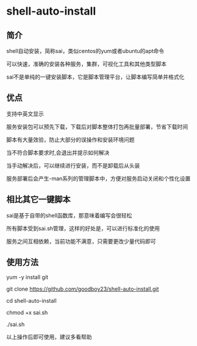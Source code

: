 # shell-auto-install

## 简介
shell自动安装，简称sai，类似centos的yum或者ubuntu的apt命令

可以快速，准确的安装各种服务，集群，可视化工具和其他类型脚本

sai不是单纯的一键安装脚本，它是脚本管理平台，让脚本编写简单并格式化

## 优点
支持中英文显示

服务安装包可以预先下载，下载后对脚本整体打包再批量部署，节省下载时间

脚本有大量效验，防止大部分的误操作和安装环境问题

当不符合脚本要求时,会退出并提示如何解决

当手动解决后，可以继续进行安装，而不是卸载后从头装

服务部署后会产生-man系列的管理脚本中，方便对服务启动关闭和个性化设置

## 相比其它一键脚本
sai是基于自带的shell函数库，那意味着编写会很轻松

所有脚本受到sai.sh管理，这样的好处是，可以进行标准化的使用

服务之间互相依赖，当前功能不满意，只需要更改少量代码即可

## 使用方法
yum -y install git

git clone https://github.com/goodboy23/shell-auto-install.git

cd shell-auto-install

chmod +x sai.sh

./sai.sh

以上操作后即可使用，建议多看帮助
